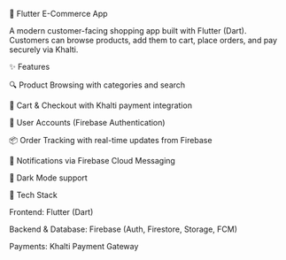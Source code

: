 🛒 Flutter E-Commerce App

A modern customer-facing shopping app built with Flutter (Dart). Customers can browse products, add them to cart, place orders, and pay securely via Khalti.

✨ Features

🔍 Product Browsing with categories and search

🛒 Cart & Checkout with Khalti payment integration

👤 User Accounts (Firebase Authentication)

📦 Order Tracking with real-time updates from Firebase

🔔 Notifications via Firebase Cloud Messaging

🌙 Dark Mode support

🚀 Tech Stack

Frontend: Flutter (Dart)

Backend & Database: Firebase (Auth, Firestore, Storage, FCM)

Payments: Khalti Payment Gateway
